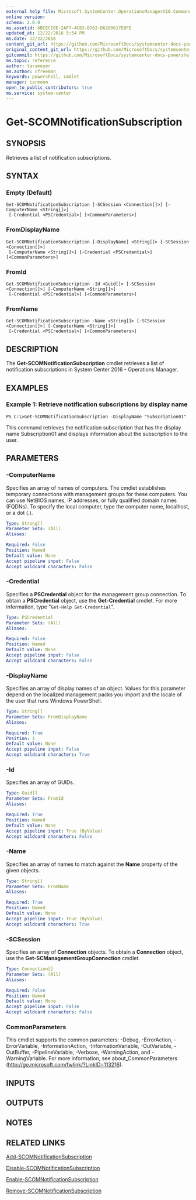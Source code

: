 ```yaml
---
external help file: Microsoft.SystemCenter.OperationsManagerV10.Commands.dll-Help.xml
online version: 
schema: 2.0.0
ms.assetid: 6BCECE8E-2AF7-4C83-B762-D6280617E8FE
updated_at: 12/22/2016 5:54 PM
ms.date: 12/22/2016
content_git_url: https://github.com/MicrosoftDocs/systemcenter-docs-powershell/blob/master/systemcenter-cmdlets/SystemCenter2016/OperationsManager/vlatest/Get-SCOMNotificationSubscription.md
original_content_git_url: https://github.com/MicrosoftDocs/systemcenter-docs-powershell/blob/master/systemcenter-cmdlets/SystemCenter2016/OperationsManager/vlatest/Get-SCOMNotificationSubscription.md
gitcommit: https://github.com/MicrosoftDocs/systemcenter-docs-powershell/blob/17c3a51bd892aad46c731d9f381f0704b4815004/systemcenter-cmdlets/SystemCenter2016/OperationsManager/vlatest/Get-SCOMNotificationSubscription.md
ms.topic: reference
author: tarameyer
ms.author: cfreeman
keywords: powershell, cmdlet
manager: carmonm
open_to_public_contributors: true
ms.service: system-center
---
```


# Get-SCOMNotificationSubscription

## SYNOPSIS
Retrieves a list of notification subscriptions.

## SYNTAX

### Empty (Default)
```
Get-SCOMNotificationSubscription [-SCSession <Connection[]>] [-ComputerName <String[]>]
 [-Credential <PSCredential>] [<CommonParameters>]
```

### FromDisplayName
```
Get-SCOMNotificationSubscription [-DisplayName] <String[]> [-SCSession <Connection[]>]
 [-ComputerName <String[]>] [-Credential <PSCredential>] [<CommonParameters>]
```

### FromId
```
Get-SCOMNotificationSubscription -Id <Guid[]> [-SCSession <Connection[]>] [-ComputerName <String[]>]
 [-Credential <PSCredential>] [<CommonParameters>]
```

### FromName
```
Get-SCOMNotificationSubscription -Name <String[]> [-SCSession <Connection[]>] [-ComputerName <String[]>]
 [-Credential <PSCredential>] [<CommonParameters>]
```

## DESCRIPTION
The **Get-SCOMNotificationSubscription** cmdlet retrieves a list of notification subscriptions in System Center 2016 - Operations Manager.

## EXAMPLES

### Example 1: Retrieve notification subscriptions by display name
```
PS C:\>Get-SCOMNotificationSubscription -DisplayName "Subscription01"
```

This command retrieves the notification subscription that has the display name Subscription01 and displays information about the subscription to the user.

## PARAMETERS

### -ComputerName
Specifies an array of names of computers.
The cmdlet establishes temporary connections with management groups for these computers.
You can use NetBIOS names, IP addresses, or fully qualified domain names (FQDNs).
To specify the local computer, type the computer name, localhost, or a dot (.).

```yaml
Type: String[]
Parameter Sets: (All)
Aliases: 

Required: False
Position: Named
Default value: None
Accept pipeline input: False
Accept wildcard characters: False
```

### -Credential
Specifies a **PSCredential** object for the management group connection.
To obtain a **PSCredential** object, use the **Get-Credential** cmdlet.
For more information, type "`Get-Help Get-Credential`".

```yaml
Type: PSCredential
Parameter Sets: (All)
Aliases: 

Required: False
Position: Named
Default value: None
Accept pipeline input: False
Accept wildcard characters: False
```

### -DisplayName
Specifies an array of display names of an object.
Values for this parameter depend on the localized management packs you import and the locale of the user that runs Windows PowerShell.

```yaml
Type: String[]
Parameter Sets: FromDisplayName
Aliases: 

Required: True
Position: 1
Default value: None
Accept pipeline input: False
Accept wildcard characters: True
```

### -Id
Specifies an array of GUIDs.

```yaml
Type: Guid[]
Parameter Sets: FromId
Aliases: 

Required: True
Position: Named
Default value: None
Accept pipeline input: True (ByValue)
Accept wildcard characters: False
```

### -Name
Specifies an array of names to match against the **Name** property of the given objects.

```yaml
Type: String[]
Parameter Sets: FromName
Aliases: 

Required: True
Position: Named
Default value: None
Accept pipeline input: True (ByValue)
Accept wildcard characters: True
```

### -SCSession
Specifies an array of **Connection** objects.
To obtain a **Connection** object, use the **Get-SCManagementGroupConnection** cmdlet.

```yaml
Type: Connection[]
Parameter Sets: (All)
Aliases: 

Required: False
Position: Named
Default value: None
Accept pipeline input: False
Accept wildcard characters: False
```

### CommonParameters
This cmdlet supports the common parameters: -Debug, -ErrorAction, -ErrorVariable, -InformationAction, -InformationVariable, -OutVariable, -OutBuffer, -PipelineVariable, -Verbose, -WarningAction, and -WarningVariable. For more information, see about_CommonParameters (http://go.microsoft.com/fwlink/?LinkID=113216).

## INPUTS

## OUTPUTS

## NOTES

## RELATED LINKS

[Add-SCOMNotificationSubscription](xref:SystemCenter2016/OperationsManager/vlatest/Add-SCOMNotificationSubscription.md)

[Disable-SCOMNotificationSubscription](xref:SystemCenter2016/OperationsManager/vlatest/Disable-SCOMNotificationSubscription.md)

[Enable-SCOMNotificationSubscription](xref:SystemCenter2016/OperationsManager/vlatest/Enable-SCOMNotificationSubscription.md)

[Remove-SCOMNotificationSubscription](xref:SystemCenter2016/OperationsManager/vlatest/Remove-SCOMNotificationSubscription.md)

